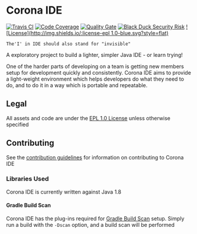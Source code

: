# Corona IDE

[![Travis CI](https://img.shields.io/travis/Corona-IDE/corona-ide.svg?branch=master)](https://travis-ci.org/Corona-IDE/corona-ide) [![Code Coverage](https://img.shields.io/codecov/c/github/Corona-IDE/corona-ide.svg)](https://codecov.io/github/Corona-IDE/corona-ide) [![Quality Gate](https://sonarqube.com/api/badges/gate?key=com.coronaide:coronaide)](https://sonarqube.com/dashboard/index/com.coronaide:coronaide) [![Black Duck Security Risk](https://copilot.blackducksoftware.com/github/groups/Corona-IDE/locations/corona-ide/public/results/branches/master/badge-risk.svg)](https://copilot.blackducksoftware.com/github/groups/Corona-IDE/locations/corona-ide/public/results/branches/master) [![License](http://img.shields.io/:license-epl 1.0-blue.svg?style=flat)](https://www.eclipse.org/legal/epl-v10.html)

`The'I' in IDE should also stand for "invisible"`

A exploratory project to build a lighter, simpler Java IDE - or learn trying!

One of the harder parts of developing on a team is getting new members setup for development quickly and consistently. Corona IDE aims to provide a light-weight environment which helps developers do what they need to do, and to do it in a way which is portable and repeatable.

## Legal

All assets and code are under the [EPL 1.0 License](https://www.eclipse.org/legal/epl-v10.html) unless otherwise specified

## Contributing

See the [contribution guidelines](./CONTRIBUTING.md) for information on contributing to Corona IDE


### Libraries Used

Corona IDE is currently written against Java 1.8

#### Gradle Build Scan

Corona IDE has the plug-ins required for [Gradle Build Scan](https://gradle.com/) setup. Simply run a build with the `-Dscan` option, and a build scan will be performed
